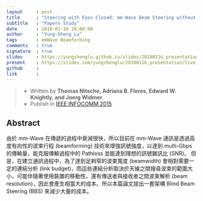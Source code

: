 ```yaml
---
layout     : post
title      : "Steering with Eyes Closed: mm-Wave Beam Steering without In-Band Measurement"
subtitle   : "Papers Study"
date       : 2018-01-16 18:00:00
author     : "Yung-Sheng Lu"
tags       : mmWave Beamforming
comments   : true
signature  : true
slides     : https://yungshenglu.github.io/slides/20180116_presentation.html
present    : https://slides.com/yungshenglu/20180116_presentation/live
github     :
link       :
---
```


> * Written by **Thomas Nitsche, Adriana B. Flores, Edward W. Knightly, and Joerg Widmer**.
> * Publish in [IEEE INFOCOMM 2015](http://ieeexplore.ieee.org/document/7218630/)

## Abstract

由於 mm-Wave 在傳遞的過程中衰減很快，所以目前在 mm-Wave 通訊是透過高度有向性的波束行程 (beamforming) 技術來增強訊號強度，以達到 multi-Gbps 的傳輸量，能克服傳輸過程中的 Pathloss 並能達到理想的訊號雜訊比 (SNR)。
但是，在建立通訊過程中，為了達到足夠窄的波束寬度 (beamwidth) 會相對需要一定的連結分析 (link budget)，而這些連結分析取決於天線之間搜尋波束的範圍大小，可能伴隨著使用裝置的移動性，還有傳送者與接收者之間波束解析 (beam resolution)，因此會產生相當大的成本。所以本篇論文提出一套架構 Blind Beam Steering (BBS) 來減少大量的成本。